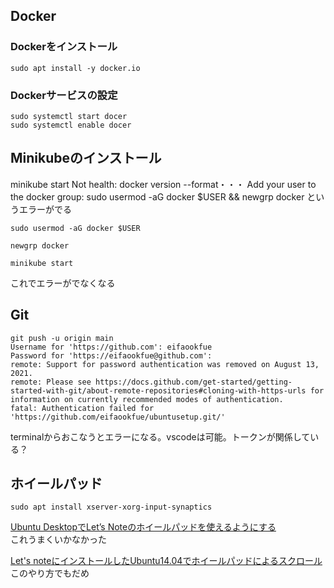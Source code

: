 
## Docker

### Dockerをインストール
```
sudo apt install -y docker.io
```
### Dockerサービスの設定
```
sudo systemctl start docer
sudo systemctl enable docer
```

## Minikubeのインストール

minikube start
Not health: docker version --format・・・
Add your user to the docker group: sudo usermod -aG docker $USER && newgrp docker
というエラーがでる

```
sudo usermod -aG docker $USER
```
```
newgrp docker
```
```
minikube start
```
これでエラーがでなくなる

## Git

```
git push -u origin main
Username for 'https://github.com': eifaookfue
Password for 'https://eifaookfue@github.com': 
remote: Support for password authentication was removed on August 13, 2021.
remote: Please see https://docs.github.com/get-started/getting-started-with-git/about-remote-repositories#cloning-with-https-urls for information on currently recommended modes of authentication.
fatal: Authentication failed for 'https://github.com/eifaookfue/ubuntusetup.git/'
```
terminalからおこなうとエラーになる。vscodeは可能。トークンが関係している？

## ホイールパッド

```
sudo apt install xserver-xorg-input-synaptics
```

[Ubuntu DesktopでLet’s Noteのホイールパッドを使えるようにする](https://www.freudelight.com/2022/03/13/1072/)  
これうまくいかなかった

[Let's noteにインストールしたUbuntu14.04でホイールパッドによるスクロール](https://ylgbk.hatenablog.com/entry/2015/07/21/120000)  
このやり方でもだめ
